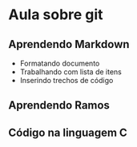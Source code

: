 # Aula sobre git


## Aprendendo Markdown

- Formatando documento
- Trabalhando com lista de itens
- Inserindo trechos de código

## Aprendendo Ramos


## Código na linguagem C


